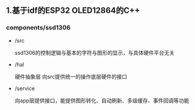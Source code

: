 ## 1.基于idf的ESP32 OLED12864的C++

### components/ssd1306

- /src

	ssd1306的控制逻辑与基本的字符与图形的显示，与具体硬件平台无关

- /hal

	硬件抽象层 向src提供统一的操作底层硬件的接口

- /service

	向app层提供接口，能提供图形转化、自动刷新、多级缓存、事件回调等功能